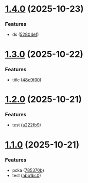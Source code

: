 # [1.4.0](https://github.com/nenoyago/semantic-testing/compare/v1.3.0...v1.4.0) (2025-10-23)


### Features

* ds ([52804e1](https://github.com/nenoyago/semantic-testing/commit/52804e1a1788e0f5843d6c0f3fc17415a0c6f326))

# [1.3.0](https://github.com/nenoyago/semantic-testing/compare/v1.2.0...v1.3.0) (2025-10-22)


### Features

* title ([48e9f00](https://github.com/nenoyago/semantic-testing/commit/48e9f00350ebf16fab4b786bce4421f796886c8f))

# [1.2.0](https://github.com/nenoyago/semantic-testing/compare/v1.1.0...v1.2.0) (2025-10-21)


### Features

* test ([a222fb9](https://github.com/nenoyago/semantic-testing/commit/a222fb9783eb402c9c797a35c4f52d2bf269bc39))

# [1.1.0](https://github.com/nenoyago/semantic-testing/compare/v1.0.0...v1.1.0) (2025-10-21)


### Features

* pcka ([785370b](https://github.com/nenoyago/semantic-testing/commit/785370b40dfefec0209480970742a0683a9b63c5))
* test ([abb1bc0](https://github.com/nenoyago/semantic-testing/commit/abb1bc01561cabdf080f0a3230ebc9a7bd6858f2))
